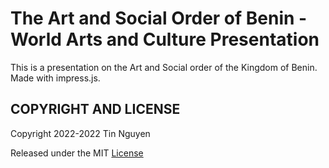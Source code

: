 The Art and Social Order of Benin - World Arts and Culture Presentation
============

This is a presentation on the Art and Social order of the Kingdom of Benin. 
Made with impress.js.

COPYRIGHT AND LICENSE
---------------------

Copyright 2022-2022 Tin Nguyen

Released under the MIT [License](LICENSE)
